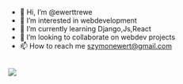 - 👋 Hi, I’m @ewerttrewe
- 👀 I’m interested in webdevelopment
- 🌱 I’m currently learning Django,Js,React 
- 💞️ I’m looking to collaborate on webdev projects
- 📫 How to reach me szymonewert@gmail.com
<br>
<img src="https://github-readme-stats.vercel.app/api?username=ewerttrewe&&show_icons=true&title_color=ffffff&icon_color=bb2acf&text_color=daf7dc&bg_color=151515">
